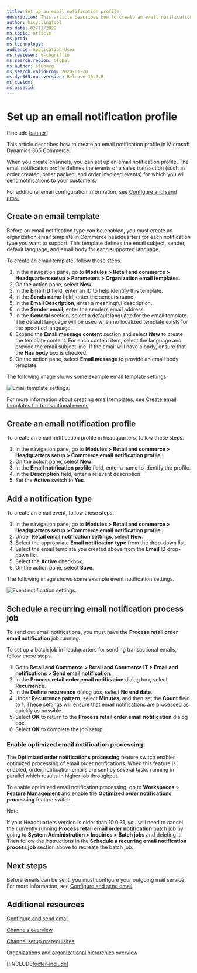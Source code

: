 ```yaml
---
title: Set up an email notification profile
description: This article describes how to create an email notification profile in Microsoft Dynamics 365 Commerce.
author: bicyclingfool
ms.date: 02/11/2022
ms.topic: article
ms.prod: 
ms.technology: 
audience: Application User
ms.reviewer: v-chgriffin
ms.search.region: Global
ms.author: stuharg
ms.search.validFrom: 2020-01-20
ms.dyn365.ops.version: Release 10.0.8
ms.custom: 
ms.assetid: 
---
```

# Set up an email notification profile

[!include [banner](includes/banner.md)]

This article describes how to create an email notification profile in Microsoft Dynamics 365 Commerce.

When you create channels, you can set up an email notification profile. The email notification profile defines the events of a sales transaction (such as order created, order packed, and order invoiced events) for which you will send notifications to your customers. 

For additional email configuration information, see [Configure and send email](../fin-ops-core/fin-ops/organization-administration/configure-email.md?toc=/dynamics365/commerce/toc.json).



## Create an email template

Before an email notification type can be enabled, you must create an organization email template in Commerce headquarters for each notification type you want to support. This template defines the email subject, sender, default language, and email body for each supported language.

To create an email template, follow these steps.

1. In the navigation pane, go to **Modules \> Retail and commerce \> Headquarters setup \> Parameters \> Organization email templates**.
1. On the action pane, select **New**.
1. In the **Email ID** field, enter an ID to help identify this template.
1. In the **Sends name** field, enter the senders name.
1. In the **Email Description**, enter a meaningful description.
1. In the **Sender email**, enter the senders email address.
1. In the **General** section, select a default language for the email template. The default language will be used when no localized template exists for the specified language.
1. Expand the **Email message content** section and select **New** to create the template content. For each content item, select the language and provide the email subject line. If the email will have a body, ensure that the **Has body** box is checked.
1. On the action pane, select **Email message** to provide an email body template.

The following image shows some example email template settings.

![Email template settings.](media/email-template.png)

For more information about creating email templates, see [Create email templates for transactional events](email-templates-transactions.md). 

## Create an email notification profile

To create an email notification profile in headquarters, follow these steps.

1. In the navigation pane, go to **Modules \> Retail and commerce \> Headquarters setup \> Commerce email notification profile**.
1. On the action pane, select **New**.
1. In the **Email notification profile** field, enter a name to identify the profile.
1. In the **Description** field, enter a relevant description.
1. Set the **Active** switch to **Yes**.

## Add a notification type

To create an email event, follow these steps.

1. In the navigation pane, go to **Modules \> Retail and commerce \> Headquarters setup \> Commerce email notification profile**.
1. Under **Retail email notification settings**, select **New**.
1. Select the appropriate **Email notification type** from the drop-down list.
1. Select the email template you created above from the **Email ID** drop-down list.
1. Select the **Active** checkbox.
1. On the action pane, select **Save**.

The following image shows some example event notification settings.

![Event notification settings.](media/email-notification-profile.png)


## Schedule a recurring email notification process job

To send out email notifications, you must have the **Process retail order email notification** job running.

To set up a batch job in headquarters for sending transactional emails, follow these steps.

1. Go to **Retail and Commerce \> Retail and Commerce IT \> Email and notifications \> Send email notification**.
1. In the **Process retail order email notification** dialog box, select **Recurrence**.
1. In the **Define recurrence** dialog box, select **No end date**.
1. Under **Recurrence pattern**, select **Minutes**, and then set the **Count** field to **1**. These settings will ensure that email notifications are processed as quickly as possible.
1. Select **OK** to return to the **Process retail order email notification** dialog box.
1. Select **OK** to complete the job setup.

### Enable optimized email notification processing

The **Optimized order notifications processing** feature switch enables optimized processing of email order notifications. When this feature is enabled, order notification emails are sent by several tasks running in parallel which results in higher job throughput. 

To enable optimized email notification processing, go to **Workspaces** > **Feature Management** and enable the **Optimized order notifications processing** feature switch. 

> [!NOTE]
>
> If your Headquarters version is older than 10.0.31, you will need to cancel the currently running **Process retail email order notification** batch job by going to **System Administration > Inquiries > Batch jobs** and deleting it. Then follow the instructions in the **Schedule a recurring email notification process job** section above to recreate the batch job. 

## Next steps

Before emails can be sent, you must configure your outgoing mail service. For more information, see [Configure and send email](../fin-ops-core/fin-ops/organization-administration/configure-email.md?toc=/dynamics365/commerce/toc.json).

## Additional resources

[Configure and send email](../fin-ops-core/fin-ops/organization-administration/configure-email.md?toc=/dynamics365/commerce/toc.json)

[Channels overview](channels-overview.md)

[Channel setup prerequisites](channels-prerequisites.md)

[Organizations and organizational hierarchies overview](../fin-ops-core/fin-ops/organization-administration/organizations-organizational-hierarchies.md?toc=/dynamics365/commerce/toc.json)


[!INCLUDE[footer-include](../includes/footer-banner.md)]
